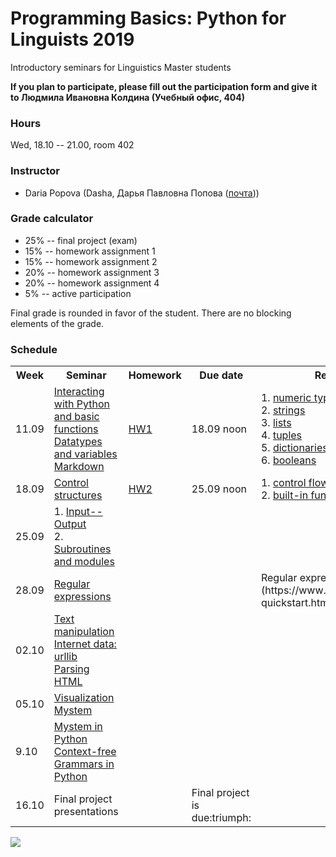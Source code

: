 # Programming Basics: Python for Linguists 2019

Introductory seminars for Linguistics Master students

**If you plan to participate, please fill out the participation form and give it to Людмила Ивановна Колдина (Учебный офис, 404)** 

### Hours

Wed, 18.10 -- 21.00, room 402

### Instructor
* Daria Popova (Dasha, Дарья Павловна Попова ([почта](mailto:daschapopowa@gmail.com)))

### Grade calculator
* 25% -- final project (exam)
* 15% -- homework assignment 1
* 15% -- homework assignment 2
* 20% -- homework assignment 3
* 20% -- homework assignment 4
* 5% -- active participation

Final grade is rounded in favor of the student. There are no blocking elements of the grade. 

### Schedule
<table>
  <tr>
    <th>Week</th>
    <th>Seminar</th>
    <th>Homework</th>
    <th>Due date</th>
    <th>Reference</th>
  </tr>
  <tr>
    <td>11.09</td>
    <td><a href="./PB-Sem1.ipynb">Interacting with Python and basic functions</a><br>
      <a href="./PB-Sem2.ipynb"> Datatypes and variables</a><br>
    <a href="./markdown.md">Markdown</a></td>
    <td><a href="./HW1.md">HW1</a></td>
    <td>18.09 noon</td>
    <td>1. <a href="https://docs.python.org/3.6/library/stdtypes.html#typesnumeric">numeric types</a><br>
      2. <a href="https://docs.python.org/3.6/library/stdtypes.html#string-methods">strings</a><br>
      3. <a href="https://docs.python.org/3.6/tutorial/datastructures.html">lists</a><br>
      4. <a href="https://docs.python.org/3.6/tutorial/datastructures.html#tuples-and-sequences">tuples</a><br>
      5. <a href="https://docs.python.org/3.6/tutorial/datastructures.html#dictionaries">dictionaries</a><br>
      6. <a href="https://docs.python.org/3.6/library/stdtypes.html#boolean-operators">booleans</a>
    </td>
  </tr>
    <tr>
    <td>18.09</td>
    <td><a href="./PBSem3.ipynb"> Control structures</a></td>
    <td><a href="./PBHW2.ipynb">HW2</a>
      </td>
    <td>25.09 noon</td>
    <td> 1. <a href="https://docs.python.org/3.6/tutorial/controlflow.html">control flow tools</a><br>
      2. <a href="https://docs.python.org/3.6/library/functions.html">built-in functions</a>
      </td>
  </tr>
  <tr>
    <td>25.09</td>
    <td>1. <a href="./input-output.md">Input--Output</a><br>
      2. <a href="./subroutinesmodules.md">Subroutines and modules</a></td>
    <td></td>
    <td></td>
    <td>
    </td>
   </tr>
    <tr>
    <td>28.09</td>
    <td><a href="./regexpr.md">Regular expressions</a></td>
    <td></td>
    <td></td>
    <td> Regular expressions cheat sheet (https://www.rexegg.com/regex-quickstart.html)</td>
  </tr>
    <tr>
    <td>02.10</td>
    <td><a href="./TextManipulation.ipynb">Text manipulation</a><br>
      <a href="./InternetData(1).ipynb">Internet data: urllib</a><br>
  <a href="./lxml_bs4.ipynb">Parsing HTML</a>
  </td>
    <td></td>
    <td></td>
    <td></td>
  </tr>
    <tr>
    <td>05.10</td>
    <td><a href="./visualization(1).ipynb">Visualization</a><br>
     <a href="./mystem.md">Mystem</a> </td>
    <td></td>
    <td></td>
    <td></td>
  </tr>
    <tr>
    <td>9.10</td>
    <td><a href="./MystemPython.ipynb">Mystem in Python</a><br>
      <a href="./CFGs.ipynb">Context-free Grammars in Python</a>
      </td>
    <td></td>
    <td></td>
    <td></td>
  </tr>
   <td>16.10</td>
    <td>Final project presentations</td>
    <td></td>
    <td>Final project is due:triumph:</td>
    <td></td>
  </tr>
</table>

![](https://kateennals.files.wordpress.com/2016/08/boa-constrictor-little-prince.jpg)
